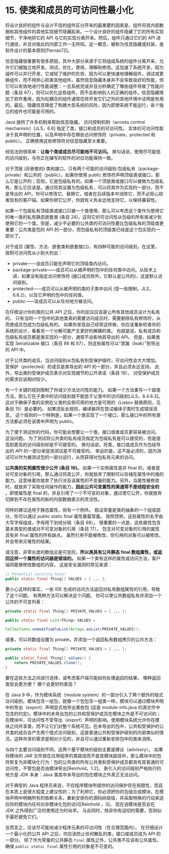 # 15. 使类和成员的可访问性最小化

将设计良好的组件与设计不佳的组件区分开来的最重要的因素是，组件将其内部数据和其他组件的其他实现细节隐藏起来。一个设计良好的组件隐藏了它的所有实现细节，干净地将它的 API 与它的实现分离开来。然后，组件只通过它们的 API 进行通信，并且对彼此的内部工作一无所知。这一概念，被称为信息隐藏或封装，是软件设计的基本原则\[Parnas72\]。

信息隐藏很重要有很多原因，其中大部分来源于它将组成系统的组件分离开来，允许它们被独立地开发，测试，优化，使用，理解和修改。这加速了系统开发，因为组件可以并行开发。它减轻了维护的负担，因为可以更快速地理解组件，调试或更换组件，而不用担心损害其他组件。虽然信息隐藏本身并不会导致良好的性能，但它可以有效地进行性能调整：一旦系统完成并且分析确定了哪些组件导致了性能问题（条目 67），则可以优化这些组件，而不会影响别人的正确的组件。信息隐藏增加了软件重用，因为松耦合的组件通常在除开发它们之外的其他环境中证明是有用的。最后，隐藏信息降低了构建大型系统的风险，因为即使系统不能运行，各个独立的组件也可能是可用的。

Java 提供了许多机制来帮助信息隐藏。 访问控制机制（access control mechanism）\[JLS，6.6\] 指定了类，接口和成员的可访问性。 实体的可访问性取决于其声明的位置，以及声明中存在哪些访问修饰符（private，protected 和 public）。 正确使用这些修饰符对信息隐藏至关重要。

经验法则很简单：**让每个类或成员尽可能地不可访问。** 换句话说，使用尽可能低的访问级别，与你正在编写的软件的对应功能保持一致。

对于顶层 \(非嵌套的\) 类和接口，只有两个可能的访问级别:包级私有（package-private）和公共的（public）。如果你使用 public 修饰符声明顶级类或接口，那么它是公开的；否则，它是包级私有的。如果一个顶层类或接口可以被做为包级私有，那么它应该是。通过将其设置为包级私有，可以将其作为实现的一部分，而不是导出的 API，你可以修改它、替换它，或者在后续版本中消除它，而不必担心损害现有的客户端。如果你把它公开，你就有义务永远地支持它，以保持兼容性。

如果一个包级私有顶级类或接口只被一个类使用，那么可以考虑这个类作为使用它的唯一类的私有静态嵌套类 \(条目 24\)。这将它的可访问性从包级的所有类减少到使用它的一个类。但是，减少不必要的公共类的可访问性要比包级私有的顶级类更重要：公共类是包的 API 的一部分，而包级私有的顶级类已经是这个包实现的一部分了。

对于成员 \(属性、方法、嵌套类和嵌套接口\)，有四种可能的访问级别，在这里，按照可访问性从小到大列出：

* private——该成员只能在声明它的顶级类内访问。
* package-private——成员可以从被声明的包中的任何类中访问。从技术上讲，如果没有指定访问修饰符 \(接口成员除外，它默认是公共的\)，这是默认访问级别。
* protected——成员可以从被声明的类的子类中访问 \(受一些限制，JLS，6.6.2\)，以及它声明的包中的任何类。
* public——该成员可以从任何地方被访问。

在仔细设计你的类的公共 API 之后，你的反应应该是让所有其他成员设计为私有的。 只有当同一个包中的其他类真的需要访问成员时，需要删除私有修饰符，从而使成员包成为包级私有的。 如果你发现自己经常这样做，你应该重新检查你的系统的设计，看看另一个分解可能产生更好的解耦的类。 也就是说，私有成员和包级私有成员都是类实现的一部分，通常不会影响其导出的 API。 但是，如果类实现 Serializable 接口（条目 86 和 87），则这些属性可以“泄漏（leak）”到导出的 API 中。

对于公共类的成员，当访问级别从包私有到受保护级时，可访问性会大大增加。 受保护（protected）的成员是类导出的 API 的一部分，并且必须永远支持。 此外，导出类的受保护成员表示对实现细节的公开承诺（条目 19）。 对受保护成员的需求应该相对较少。

有一个关键的规则限制了你减少方法访问性的能力。 如果一个方法重写一个超类方法，那么它在子类中的访问级别就不能低于父类中的访问级别\[JLS，8.4.8.3\]。 这对于确保子类的实例在父类的实例可用的地方是可用的（Liskov 替换原则，见条目 15）是必要的。 如果违反此规则，编译器将在尝试编译子类时生成错误消息。 这个规则的一个特例是，如果一个类实现了一个接口，那么接口中的所有类方法都必须在该类中声明为 public。

为了便于测试你的代码，你可能会想要让一个类，接口或者成员更容易被访问。 这没问题。 为了测试将公共类的私有成员指定为包级私有是可以接受的，但是提高到更高的访问级别却是不可接受的。 换句话说，将类，接口或成员作为包级导出的 API 的一部分来促进测试是不可接受的。 幸运的是，这不是必须的，因为测试可以作为被测试包的一部分运行，从而获得对包私有元素的访问。

**公共类的实例属性很少公开 \(条目 16\)。** 如果一个实例属性是非 final 的，或者是对可变对象的引用，那么通过将其公开，你就放弃了限制可以存储在属性中的值的能力。这意味着你放弃了执行涉及该属性的不变量的能力。另外，当属性被修改时，就放弃了采取任何操作的能力，**因此公共可变属性的类通常不是线程安全的** 。即使属性是 final 的，并且引用了一个不可变的对象，通过使它公开，你就放弃切换到不存在属性的新的内部数据表示的灵活性。

同样的建议适用于静态属性，但有一个例外。 假设常量是类的抽象的一个组成部分，你可以通过 public static final 属性暴露常量。 按照惯例，这些属性的名字由大写字母组成，字母用下划线分隔（条目 68）。 很重要的一点是，这些属性包含基本类型的值或对不可变对象的引用（条目 17）。 包含对可变对象的引用的属性具有非 final 属性的所有缺点。 虽然引用不能被修改，但引用的对象可以被修改，并会带来灾难性的结果。

请注意，非零长度的数组总是可变的，**所以类具有公共静态 final 数组属性，或返回这样一个属性的访问器是错误的。** 如果一个类有这样的属性或访问方法，客户端将能够修改数组的内容。 这是安全漏洞的常见来源：

```java
// Potential security hole!
public static final Thing[] VALUES = { ... };
```

要小心这样的事实，一些 IDE 生成的访问方法返回对私有数组属性的引用，导致了这个问题。 有两种方法可以解决这个问题。 你可以使公共数组私有并添加一个公共的不可变列表：

```java
private static final Thing[] PRIVATE_VALUES = { ... };

public static final List<Thing> VALUES =

Collections.unmodifiableList(Arrays.asList(PRIVATE_VALUES));
```

或者，可以将数组设置为 private，并添加一个返回私有数组拷贝的公共方法：

```java
private static final Thing[] PRIVATE_VALUES = { ... };

public static final Thing[] values() {
    return PRIVATE_VALUES.clone();
}
```

要在这些方法之间进行选择，请考虑客户端可能如何处理返回的结果。 哪种返回类型会更方便？ 哪个会更好的表现？

在 Java 9 中，作为模块系统（module system）的一部分引入了两个额外的隐式访问级别。模块包含一组包，就像一个包包含一组类一样。模块可以通过模块声明中的导出（export）声明显式地导出某些包 \(这是 module-info.java 的源文件中包含的约定\)。模块中的未导出包的公共和受保护成员在模块之外是不可访问的；在模块中，可访问性不受导出（export）声明的影响。使用模块系统允许你在模块之间共享类，而不让它们对整个系统可见。在未导出的包中，公共和受保护的公共类的成员会产生两个隐式访问级别，这是普通公共和受保护级别的内部类似的情况。这种共享的需求是相对少见的，并且可以通过重新安排包中的类来消除。

与四个主要访问级别不同，这两个基于模块的级别主要是建议（advisory）。 如果将模块的 JAR 文件放在应用程序的类路径而不是其模块路径中，那么模块中的包将恢复为非模块化行为：包的公共类的所有公共类和受保护成员都具有其普通的可访问性，不管包是否由模块导出\[Reinhold，1.2\]。 新引入的访问级别严格执行的地方是 JDK 本身：Java 类库中未导出的包在模块之外真正无法访问。

对于典型的 Java 程序员来说，不仅程序模块所提供的访问保护存在局限性，而且在本质上是很大程度上建议性的；为了利用它，你必须把你的包组合成模块，在模块声明中明确所有的依赖关系，重新安排你的源码树层级，并采取特殊的行动来适应你的模块内任何对非模块化包的访问\[Reinhold ，3\]。 现在说模块是否会在 JDK 之外得到广泛的使用还为时尚早。 与此同时，除非你有迫切的需要，否则似乎最好避免它们。

总而言之，应该尽可能地减少程序元素的可访问性（在合理范围内）。 在仔细设计一个最小化的公共 API 之后，你应该防止任何散乱的类，接口或成员成为 API 的一部分。 除了作为常量的公共静态 `final` 属性之外，公共类不应该有公共属性。 确保 `public static final` 属性引用的对象是不可变的。

